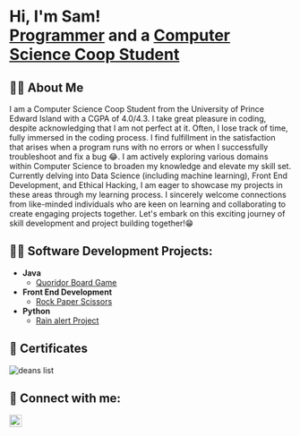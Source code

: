 <h1>Hi, I'm Sam! <br/><a href="https://github.com/samgeorge23">Programmer</a> and a <a href="https://www.linkedin.com/in/sam-george-633461227/">Computer Science Coop Student</a></h1>

<h2>🧑‍🦱 About Me</h2>
I am a Computer Science Coop Student from the University of Prince Edward Island with a CGPA of 4.0/4.3. I take great pleasure in coding, despite acknowledging that I am not perfect at it. Often, I lose track of time, fully immersed in the coding process. 
I find fulfillment in the satisfaction that arises when a program runs with no errors or when I successfully troubleshoot and fix a bug 😂. I am actively exploring various domains within Computer Science to broaden my knowledge and elevate my skill set. Currently delving into Data Science (including machine learning), Front End Development, and Ethical Hacking, I am eager to showcase my projects in these areas through my learning process. I sincerely welcome connections from like-minded individuals who are keen on learning and collaborating to create engaging projects together. Let's embark on this exciting journey of skill development and project building together!😁

<h2>👨‍💻 Software Development Projects:</h2>

- <b>Java</b>
  - [Quoridor Board Game](https://github.com/samgeorge23/Quoridor-Board-Game)
- <b>Front End Development</b>
  - [Rock Paper Scissors](https://github.com/samgeorge23)
- <b>Python</b>
  - [Rain alert Project](https://github.com/samgeorge23)

<h2>📜 Certificates</h2>

 ![deans list](https://github.com/samgeorge23/samgeorge23/assets/93339822/97670db3-e205-4f00-aad4-51f5e28a60ee)

<h2> 🤳 Connect with me:</h2>

[<img align="left" alt="SamGeorge | LinkedIn" width="22px" src="https://cdn.jsdelivr.net/npm/simple-icons@v3/icons/linkedin.svg" />][linkedin]

[linkedin]: https://www.linkedin.com/in/sam-george-633461227/

